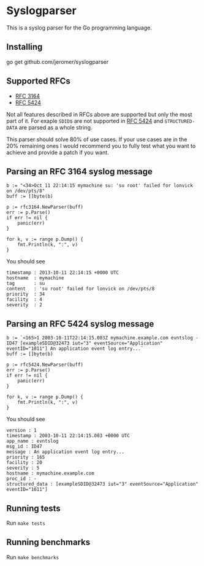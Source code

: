 Syslogparser
============

This is a syslog parser for the Go programming language.

Installing
----------

go get github.com/jeromer/syslogparser

Supported RFCs
--------------

- [RFC 3164][RFC 3164]
- [RFC 5424][RFC 5424]

Not all features described in RFCs above are supported but only the most
part of it. For exaple `SDID`s are not supported in [RFC 5424][RFC 5424] and
`STRUCTURED-DATA` are parsed as a whole string.

This parser should solve 80% of use cases. If your use cases are in the
20% remaining ones I would recommend you to fully test what you want to
achieve and provide a patch if you want.

Parsing an RFC 3164 syslog message
----------------------------------

	b := "<34>Oct 11 22:14:15 mymachine su: 'su root' failed for lonvick on /dev/pts/8"
	buff := []byte(b)

	p := rfc3164.NewParser(buff)
	err := p.Parse()
	if err != nil {
		panic(err)
	}

	for k, v := range p.Dump() {
		fmt.Println(k, ":", v)
	}

You should see

    timestamp : 2013-10-11 22:14:15 +0000 UTC
    hostname  : mymachine
    tag       : su
    content   : 'su root' failed for lonvick on /dev/pts/8
    priority  : 34
    facility  : 4
    severity  : 2

Parsing an RFC 5424 syslog message
----------------------------------

	b := `<165>1 2003-10-11T22:14:15.003Z mymachine.example.com evntslog - ID47 [exampleSDID@32473 iut="3" eventSource="Application" eventID="1011"] An application event log entry...`
	buff := []byte(b)

	p := rfc5424.NewParser(buff)
	err := p.Parse()
	if err != nil {
		panic(err)
	}

	for k, v := range p.Dump() {
		fmt.Println(k, ":", v)
	}

You should see

    version : 1
    timestamp : 2003-10-11 22:14:15.003 +0000 UTC
    app_name : evntslog
    msg_id : ID47
    message : An application event log entry...
    priority : 165
    facility : 20
    severity : 5
    hostname : mymachine.example.com
    proc_id : -
    structured_data : [exampleSDID@32473 iut="3" eventSource="Application" eventID="1011"]

Running tests
-------------

Run `make tests`

Running benchmarks
------------------

Run `make benchmarks`

[RFC 5424]: https://tools.ietf.org/html/rfc5424
[RFC 3164]: https://tools.ietf.org/html/rfc3164
